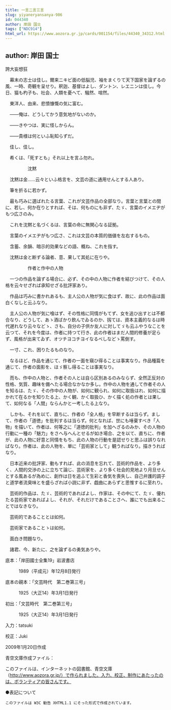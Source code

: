 ```yaml
---
title: 一言二言三言
slug: yiyaneryansanya-986
id: 044340
author: 岸田 国士
tags: ["NDC914"]
html_url: https://www.aozora.gr.jp/cards/001154/files/44340_34312.html
---
```


## author: 岸田 国士

誇大妄想狂



　幕末の志士は佳し。爾来ニキビ面の低脳児、袖をまくりて天下国家を論ずるの風、一時、奇観を呈せり。釈迦、基督はよし、ダントン、レエニンは佳し。今日、猫も杓子も、社会、人類を憂へて、騒然、喧然。

　東洋人、由来、悲憤慷慨の気に富む。

　――俺は、どうしてかう意気地がないのか。

　――きやつは、実に怪しからん。

　――貴様は何といふ恥知らずだ。

　佳し、佳し。

　希くは、「死すとも」それ以上を言ふ勿れ。



　　　　　沈黙



　沈黙は金……云々といふ格言を、文芸の道に通用せんとする人あり。

　筆を折るに若かず。

　最も巧みに選ばれたる言葉、これが文芸作品の全部なり。言葉と言葉との間に、若し、何か在りとすれば、そは、何ものにも非ず、たゞ、言葉のイメエヂがもつ広さのみ。

　これを沈黙と名づくるは、言葉の命に無関心なる証拠。



　言葉のイメエヂがもつ広さ、これは文芸の本質的価値を左右するもの。

　含蓄、余韻、暗示的効果などの語、概ね、これを指す。

　沈黙は金と断ずる論者、意、果して其処に在りや。



　　　　　作者と作中の人物



　一つの作品を論ずる場合に、必ず、その中の人物に作者を結びつけて、その人格を云々せざれば承知せざる批評家あり。

　作品は巧みに書かれあるも、主人公の人物が気に食はず、故に、此の作品は面白くなしと云ふなり。

　主人公の人物が気に喰はず、その性格に同情がもてず、女を追ひ出すとは不都合なり、どうして、あゝ酒ばかり飲んでゐるのか、扨ては、資本主義的なるは時代遅れなり云々などゝ、さも、自分の子供か友人に対してゞも云ふやうなことを云つて、それを今度は、作者に持つて行き、此の作者はまだ人間的修養が足らず、風格が出来てゐず、オツチヨコチヨイなるべしなどゝ罵倒す。

　一寸、これ、困りたるものなり。

　なるほど、作品を通じて、作者の一面を窺ひ得ることは事実なり。作品種篇を通じて、作者の面影を、ほゞ察し得ることは事実なり。

　而も、作中の人物と、作者その人とは自ら区別あるのみならず、全然正反対の性格、気質、趣味を備へたる場合なかなか多し。作中の人物を通して作者その人を知るは、たゞ、その作中の人物が、如何に観られ、如何に取扱はれ、如何に描かれて在るかを知りたる上、かく観、かく取扱ひ、かく描く処の作者とは果して、如何なる「人間」ならんかと一考したる上なり。

　しかも、それを以て、直ちに、作者の「全人格」を早断するは当らず。まして、作者の「道徳」を批判するは当らず。何となれば、世にも唾棄すべき「人物」を描いて、作者は、何等之に「道徳的批判」を加へざるのみか、その人物の行動に一種の「魅力」をさへ与へんとせるが如き場合、之を以て、直ちに、作者が、此の人物に好意と同情をもち、此の人物の行動を是認せりと思ふは誤りなればなり。作者は、此の人物を、単に「芸術家として」観うればなり。描きうればなり。

　日本近来の批評家、動もすれば、此の消息を忘れて、芸術的作品を、より多く、人間的交渉の上に立ちて論じ、芸術家を、より多く社会的見地より月旦せんとする風あるが為めに、創作は日を追ふて生彩と香気を喪失し、自己弁護的調子と道学者流臭味とを盛らざれば小説に非ず、戯曲にあらずと思惟するに至れり。

　芸術的作品は、たゞ、芸術的であればよし、作家は、その中にて、たゞ、優れたる芸術家であればよし、それが、それだけであることさへ、誰にでも出来ることではなきなり。



　芸術的であることとは如何。

　芸術家であることゝは如何。

　面白き問題なり。

　諸君、今、新たに、之を論ずるの勇気ありや。













底本：「岸田國士全集19」岩波書店


　　　1989（平成元）年12月8日発行

底本の親本：「文芸時代　第二巻第三号」

　　　1925（大正14）年3月1日発行

初出：「文芸時代　第二巻第三号」

　　　1925（大正14）年3月1日発行

入力：tatsuki

校正：Juki

2009年1月20日作成

青空文庫作成ファイル：

このファイルは、インターネットの図書館、青空文庫（http://www.aozora.gr.jp/）で作られました。入力、校正、制作にあたったのは、ボランティアの皆さんです。











●表記について


	このファイルは W3C 勧告 XHTML1.1 にそった形式で作成されています。
